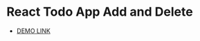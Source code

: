 # React Todo App Add and Delete

- [DEMO LINK](https://natalia-ponomarenko.github.io/react_todo-app-add-and-delete/)
